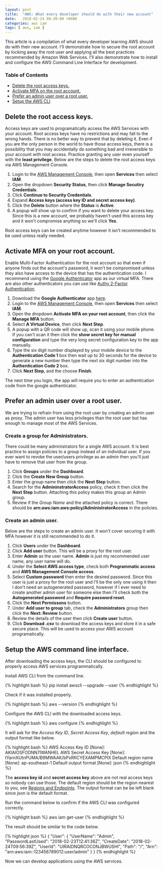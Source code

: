 ```yaml
---
layout: post
title:  "AWS: What every developer should do with their new account"
date:   2018-02-24 08:30:00 +0800
categories: aws iam
tags: [ aws, iam ]
---
```

This article is a compilation of what every developer learning AWS should do
with their new account. I'll demonstrate how to secure the root account by
locking away the root user and applying all the best practices recommended by
Amazon Web Services. I'll also demonstrate how to install and configure the AWS
Command Line Interface for development.

### Table of Contents
- [Delete the root access keys.](#delete_access_keys)
- [Activate MFA on the root account.](#activate_mfa)
- [Prefer an admin user over a root user.](#replace_root_user)
- [Setup the AWS CLI](#setup_aws_cli)

## <a name="delete_access_keys" />Delete the root access keys.
Access keys are used to programatically access the AWS Services with your
account. Root access keys have no restrictions and may fall to the wrong hands.
There is no better way to prevent that by deleting it. Even if you are the only
person in the world to have those access keys, there is a possibility that you
may accidentally do something bad and irreversible to your account with root
access. Practice granting any user even yourself with the **least privilege**.
Below are the steps to delete the root access keys via AWS Management Console.

1. Login to the [AWS Management Console](https://console.aws.amazon.com/console/home),
then open **Services** then select **IAM**.
2. Open the dropdown **Security Status**, then click
**Manage Secutiry Credentials**.
3. Click **Continue to Security Credentials**.
4. Expand **Access keys (access key ID and secret access key)**.
5. Click the **Delete** button where the **Status** is **Active**.
6. A popup will show up to confirm if you want to delete your access key. Since
this is a new account, we probably haven't used this access key and it won't
compromise anything so we'll click **Yes**.

Root access keys can be created anytime however it isn't recommended to be used
unless really needed.

## <a name="activate_mfa" />Activate MFA on your root account.
Enable Multi-Factor Authentication for the root account so that even if
anyone finds out the account's password, it won't be compromised unless they
also have access to the device that has the authentication code. I recommend
using the
[Google Authenticator](https://play.google.com/store/apps/details?id=com.google.android.apps.authenticator2)
app as our virtual MFA. There are also other authenticators you can use like
[Authy 2-Factor Authentication](https://play.google.com/store/apps/details?id=com.authy.authy).

1. Download the **Google Authenticator** app
[here](https://play.google.com/store/apps/details?id=com.google.android.apps.authenticator2).
2. Login to the [AWS Management Console](https://console.aws.amazon.com/console/home),
then open **Services** then select **IAM**.
3. Open the dropdown **Activate MFA on your root account**, then click the
**Manage MFA** button.
4. Select **A Virtual Device**, then click **Next Step**.
5. A popup with a QR code will show up, scan it using your mobile phone. If you
can't scan it then click the **show secret key for manual configuration** and
type the very long secret configuration key to the app manually.
6. Type the six digit number displayed by your mobile device to the
**Authentication Code 1** box then wait up to 30 seconds for the device to
generate a new number then type the next six digit number into the
**Authentication Code 2** box.
7. Click **Next Step**, and the choose **Finish**.

The next time you login, the app will require you to enter an authentication
code from the google authenticator.

## <a name="replace_root_user" />Prefer an admin user over a root user.
We are trying to refrain from using the root user by creating an admin user as
proxy. The admin user has less privileges than the root user but has enough to
manage most of the AWS Services.

### Create a group for Administrators.
There could be many administrators for a single AWS account. It is best practice
to assign policies to a group instead of an individual user. If you ever want to
revoke the user/users privilege as an admin then you'll just have to remove that
user from the group.

1. Click **Groups** under the **Dashboard**.
2. Click the **Create New Group** button.
3. Enter the group name then click the **Next Step** button.
4. Search for the **AdmininstratorAccess** policy, check it then click the
**Next Step** button.
Attaching this policy makes this group an Admin group.
5. Review if the *Group Name* and the attached policy is correct. There should
be **arn:aws:iam:aws:policy/AdministratorAccess** in the policies.

### Create an admin user.
Below are the steps to create an admin user. It won't cover securing it with
MFA however it is still recommended to do it.

1. Click **Users** under the **Dashboard**.
2. Click **Add user** button. This will be a proxy for the root user.
3. Enter **Admin** as the user name. **Admin** is just my recommended user name,
any user name will do.
4. Under the **Select AWS access type**, check both **Programmatic access** and
**AWS Management Console access**.
5. Select **Custom password** then enter the desired password. Since this user
is just a proxy for the root user and I'll be the only one using it then I don't
need an autogenerated password, however if I ever need to create another admin
user for someone else then I'll check both the **Autogenerated password** and
**Require password reset**.
6. Click the **Next Permissons** button.
7. Under **Add user to group** tab, check the **Administrators** group then
click the **Next: Review** button.
8. Review the details of the user then click **Create user** button.
9. Click **Download .csv** to download the access keys and store it in a safe
secure place. This will be used to access your AWS account programatically.

## <a name="setup_aws_cli" />Setup the AWS command line interface.
After downloading the access keys, the CLI should be configured to properly
access AWS services programmatically.

Install AWS CLI from the command line.

{% highlight bash %}
pip install awscli --upgrade --user
{% endhighlight %}

Check if it was installed properly.

{% highlight bash %}
aws --version
{% endhighlight %}

Configure the AWS CLI with the downloaded access keys.

{% highlight bash %}
aws configure
{% endhighlight %}

It will ask for the *Access Key ID*, *Secret Access Key*, *default region* and
the output format like below.

{% highlight bash %}
AWS Access Key ID [None]: AKIAIOSFODNN7IWANHEL
AWS Secret Access Key [None]: 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
Default region name [None]: ap-southeast-1
Default output format [None]: json
{% endhighlight %}

The **access key id** and **secret access key** above are not real access keys
so nobody can use those. The default region should be the region nearest to you,
see [Regions and Endpoints](https://docs.aws.amazon.com/general/latest/gr/rande.html).
The output format can be be left blank since json is the default format.

Run the command below to confirm if the AWS CLI was configured correctly.

{% highlight bash %}
aws iam get-user
{% endhighlight %}

The result should be similar to the code below.

{% highlight json %}
{
    "User": {
        "UserName": "Admin",
        "PasswordLastUsed": "2018-02-23T12:41:36Z",
        "CreateDate": "2018-02-24T09:56:39Z",
        "UserId": "UIRAIDNQRCOCONJBWUSHI",
        "Path": "/",
        "Arn": "arn:aws:iam::123456789012:user/admin"
    }
}
{% endhighlight %}

Now we can develop applications using the AWS services.
